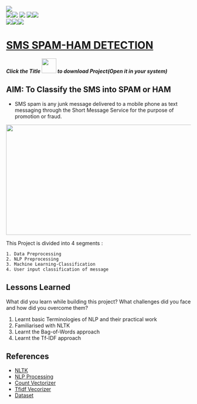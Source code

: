 <img src="https://img.shields.io/badge/Build%20with-Python-important?style=for-the-badge"> <br><img src="https://img.shields.io/badge/Using-Numpy-brightgreen?style=for-the-badge"><img src="https://img.shields.io/badge/-Pandas-green?style=for-the-badge"> <img src="https://img.shields.io/badge/-Matplotlib-pink?style=for-the-badge"> <img src="https://img.shields.io/badge/-Sklearn-blue?style=for-the-badge"><img src="https://img.shields.io/badge/-NLTK-darkblue?style=for-the-badge"><br>
<img src="https://img.shields.io/badge/Domain-Machine%20Learning-purple?style=for-the-badge"><img src="https://img.shields.io/badge/-Classification-yellow?style=for-the-badge"><img src="https://img.shields.io/badge/-NLP-magenta?style=for-the-badge">


# [SMS SPAM-HAM DETECTION]()
***Click the Title <img src="https://emojipedia-us.s3.amazonaws.com/source/skype/289/index-pointing-up_261d-fe0f.png" height=40> to download Project(Open it in your system)***

## **AIM: To Classify the SMS into SPAM or HAM**

- SMS spam is any junk message delivered to a mobile phone as text messaging through the Short Message Service for the purpose of promotion or fraud.

<img src= "https://img.freepik.com/premium-photo/ninety-nine-notification-chat-bubble-message-icon-symbol-social-media-contact-internet-conversation-talk-sign-online-dialog-communication-flat-design-background-with-chatting-sms-3d-render_79161-2015.jpg" width="1000" height="300" />


This Project is divided into 4 segments :
    
    1. Data Preprocessing
    2. NLP Preprocessing
    3. Machine Learning-Classification
    4. User input classification of message

## Lessons Learned

What did you learn while building this project? What challenges did you face and how did you overcome them?
1. Learnt basic Terminologies of NLP and their practical work
2. Familiarised with NLTK
3. Learnt the Bag-of-Words approach
4. Learnt the Tf-IDF approach

## References

 - [NLTK](https://www.nltk.org/)
 - [NLP Processing](https://www.pluralsight.com/guides/importance-of-text-pre-processing)
 - [Count Vectorizer](https://scikit-learn.org/stable/modules/generated/sklearn.feature_extraction.text.CountVectorizer.html)
 - [Tfidf Vecorizer](https://scikit-learn.org/stable/modules/generated/sklearn.feature_extraction.text.TfidfVectorizer.html)
 - [Dataset](https://www.kaggle.com/datasets/uciml/sms-spam-collection-dataset)
